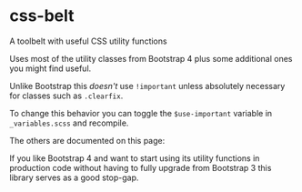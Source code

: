 # css-belt
A toolbelt with useful CSS utility functions

Uses most of the utility classes from Bootstrap 4 plus some additional ones you might find useful.

Unlike Bootstrap this *doesn't* use `!important` unless absolutely necessary for classes such as `.clearfix`.

To change this behavior you can toggle the `$use-important` variable in `_variables.scss` and recompile.

The others are documented on this page:


If you like Bootstrap 4 and want to start using its utility functions in production code without having to fully upgrade from Bootstrap 3 this library serves as a good stop-gap.




